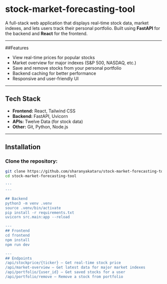 # stock-market-forecasting-tool

A full-stack web application that displays real-time stock data, market indexes, and lets users track their personal portfolio. Built using **FastAPI** for the backend and **React** for the frontend.

---

##Features

- View real-time prices for popular stocks
- Market overview for major indexes (S&P 500, NASDAQ, etc.)
- Save and remove stocks from your personal portfolio
- Backend caching for better performance
- Responsive and user-friendly UI

---

## Tech Stack

- **Frontend:** React, Tailwind CSS
- **Backend:** FastAPI, Uvicorn
- **APIs:** Twelve Data (for stock data)
- **Other:** Git, Python, Node.js

---

## Installation

### Clone the repository:

```bash
git clone https://github.com/sharanyakataru/stock-market-forecasting-tool.git
cd stock-market-forecasting-tool

'''
---

## Backend
python3 -m venv .venv
source .venv/bin/activate
pip install -r requirements.txt
uvicorn src.main:app --reload

---
## Frontend
cd frontend
npm install
npm run dev

---
## Endpoints
/api/stockprice/{ticker} – Get real-time stock price
/api/market-overview – Get latest data for major market indexes
/api/portfolio/{user_id} – Get saved stocks for a user
/api/portfolio/remove – Remove a stock from portfolio


